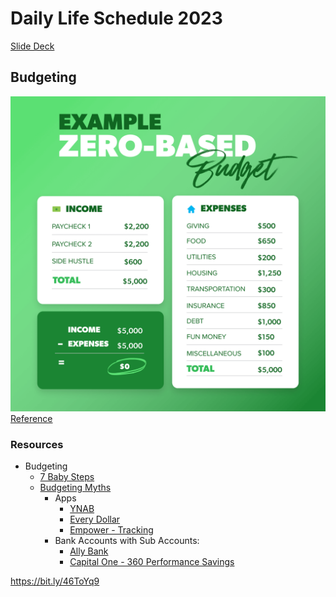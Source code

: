 # Daily Life Schedule 2023

[Slide Deck](https://www.canva.com/design/DAF3Ax80H_E/h89RsXyCPmApFJliU8Y2JQ/view?utm_content=DAF3Ax80H_E&utm_campaign=designshare&utm_medium=link&utm_source=editor)

## Budgeting
[![Zero Based Budget](images/zero-based-budget-example.png)](https://www.ramseysolutions.com/budgeting/how-to-make-a-zero-based-budget)
[Reference](https://www.ramseysolutions.com/budgeting/how-to-make-a-zero-based-budget)

### Resources
- Budgeting
  - [7 Baby Steps](https://www.ramseysolutions.com/dave-ramsey-7-baby-steps)
  - [Budgeting Myths](https://www.ramseysolutions.com/budgeting/budgeting-myths)
    - Apps
      - [YNAB](https://www.ynab.com/)
      - [Every Dollar](https://www.ramseysolutions.com/ramseyplus/everydollar)
      - [Empower - Tracking](https://www.empower.com/)
    - Bank Accounts with Sub Accounts:
      - [Ally Bank](https://www.ally.com/bank/online-savings-account/)
      - [Capital One - 360 Performance Savings](https://www.capitalone.com/bank/savings-accounts/online-performance-savings-account/)


https://bit.ly/46ToYq9
